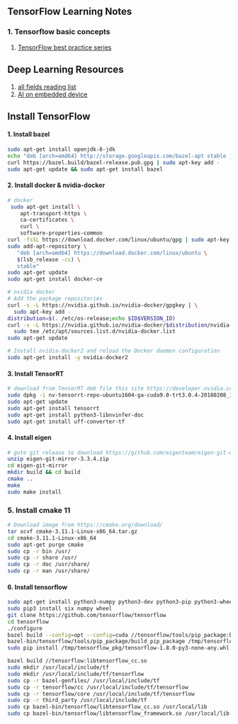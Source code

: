## TensorFlow Learning Notes
### 1. Tensorflow basic concepts
1. [TensorFlow best practice series](https://blog.metaflow.fr/tensorflow-a-primer-4b3fa0978be3#.am2c248ex)

## Deep Learning Resources
1. [all fields reading list](https://github.com/handong1587/handong1587.github.io/tree/master/_posts/deep_learning)
2. [AI on embedded device](https://github.com/ysh329/awesome-embedded-ai)

## Install TensorFlow
#### 1. Install bazel
```bash
sudo apt-get install openjdk-8-jdk
echo "deb [arch=amd64] http://storage.googleapis.com/bazel-apt stable jdk1.8" | sudo tee /etc/apt/sources.list.d/bazel.list
curl https://bazel.build/bazel-release.pub.gpg | sudo apt-key add -
sudo apt-get update && sudo apt-get install bazel
```

#### 2. Install docker & nvidia-docker
```bash
# docker
 sudo apt-get install \
    apt-transport-https \
    ca-certificates \
    curl \
    software-properties-common
curl -fsSL https://download.docker.com/linux/ubuntu/gpg | sudo apt-key add -
sudo add-apt-repository \
   "deb [arch=amd64] https://download.docker.com/linux/ubuntu \
   $(lsb_release -cs) \
   stable"
sudo apt-get update
sudo apt-get install docker-ce

# nvidia docker
# Add the package repositories
curl -s -L https://nvidia.github.io/nvidia-docker/gpgkey | \
  sudo apt-key add -
distribution=$(. /etc/os-release;echo $ID$VERSION_ID)
curl -s -L https://nvidia.github.io/nvidia-docker/$distribution/nvidia-docker.list | \
  sudo tee /etc/apt/sources.list.d/nvidia-docker.list
sudo apt-get update

# Install nvidia-docker2 and reload the Docker daemon configuration
sudo apt-get install -y nvidia-docker2
```

#### 3. Install TensorRT
```bash
# download from TensorRT deb file this site https://developer.nvidia.com/nvidia-tensorrt-download
sudo dpkg -i nv-tensorrt-repo-ubuntu1604-ga-cuda9.0-trt3.0.4-20180208_1-1_amd64.deb
sudo apt-get update
sudo apt-get install tensorrt
sudo apt-get install python3-libnvinfer-doc
sudo apt-get install uff-converter-tf
```
#### 4. Install eigen
```bash
# goto git release to download https://github.com/eigenteam/eigen-git-mirror/releases/tag/3.3.4/
unzip eigen-git-mirror-3.3.4.zip
cd eigen-git-mirror
mkdir build && cd build
cmake ..
make
sudo make install
```
### 5. Install cmake 11
```bash
# Download image from https://cmake.org/download/
tar xcvf cmake-3.11.1-Linux-x86_64.tar.gz
cd cmake-3.11.1-Linux-x86_64
sudo apt-get purge cmake
sudo cp -r bin /usr/
sudo cp -r share /usr/
sudo cp -r doc /usr/share/
sudo cp -r man /usr/share/
```
#### 6. Install tensorflow
```bash
sudo apt-get install python3-numpy python3-dev python3-pip python3-wheel
sudo pip3 install six numpy wheel
git clone https://github.com/tensorflow/tensorflow
cd tensorflow
./configure
bazel build --config=opt --config=cuda //tensorflow/tools/pip_package:build_pip_package
bazel-bin/tensorflow/tools/pip_package/build_pip_package /tmp/tensorflow_pkg
sudo pip install /tmp/tensorflow_pkg/tensorflow-1.8.0-py3-none-any.whl

bazel build //tensorflow:libtensorflow_cc.so
sudo mkdir /usr/local/include/tf
sudo mkdir /usr/local/include/tf/tensorflow
sudo cp -r bazel-genfiles/ /usr/local/include/tf
sudo cp -r tensorflow/cc /usr/local/include/tf/tensorflow
sudo cp -r tensorflow/core /usr/local/include/tf/tensorflow
sudo cp -r third_party /usr/local/include/tf
sudo cp bazel-bin/tensorflow/libtensorflow_cc.so /usr/local/lib
sudo cp bazel-bin/tensorflow/libtensorflow_framework.so /usr/local/lib
```
